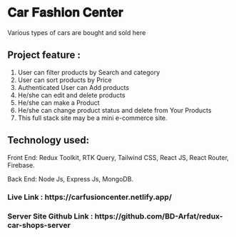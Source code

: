 <h1>𝐂𝐚𝐫 𝐅𝐚𝐬𝐡𝐢𝐨𝐧 𝐂𝐞𝐧𝐭𝐞𝐫</h1>


<p>Various types of cars are bought and sold here</p>

<h2>Project feature : </h2>

1) User can filter products by Search and category
2) User can sort products by Price
3) Authenticated User can Add products
4) He/she can edit and delete products
5) He/she can make a Product
6) He/she can change product status and delete from Your Products
7) This full stack site may be a mini e-commerce site.

<h2>Technology used:</h2>

<p>Front End: Redux Toolkit, RTK Query, Tailwind CSS, React JS, React Router, Firebase.</p>
<p>Back End: Node Js, Express Js, MongoDB.</p>

<h3>Live Link : https://carfusioncenter.netlify.app/</h3>

<h3>Server Site Github Link : https://github.com/BD-Arfat/redux-car-shops-server</h3>
